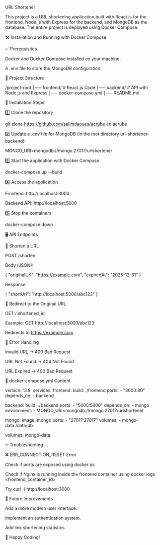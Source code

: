 URL Shortener

This project is a URL shortening application built with React.js for the frontend, Node.js with Express for the backend, and MongoDB as the database. The entire project is deployed using Docker Compose.

🛠️ Installation and Running with Docker Compose

✅ Prerequisites

Docker and Docker Compose installed on your machine.

A .env file to store the MongoDB configuration.

📂 Project Structure

/project-root
│── frontend/         # React.js Code
│── backend/          # API with Node.js and Express
│── docker-compose.yml
│── README.md

📌 Installation Steps

1️⃣ Clone the repository

git clone https://github.com/salimdaoues/acrube
cd acrube

2️⃣ Update a .env file for MongoDB (in the root directory url-shortener-backend):

MONGO_URI=mongodb://mongo:27017/urlshortener

3️⃣ Start the application with Docker Compose

docker-compose up --build

4️⃣ Access the application

Frontend: http://localhost:3000

Backend API: http://localhost:5000

5️⃣ Stop the containers

docker-compose down

🖥️ API Endpoints

🔹 Shorten a URL

POST /shorten

Body (JSON):

{
  "originalUrl": "https://example.com",
  "expiredAt": "2025-12-31"
}

Response:

{
  "shortUrl": "http://localhost:5000/abc123"
}

🔹 Redirect to the Original URL

GET /:shortened_id

Example: GET http://localhost:5000/abc123

Redirects to https://example.com

🔹 Error Handling

Invalid URL → 400 Bad Request

URL Not Found → 404 Not Found

URL Expired → 400 Bad Request

🐳 docker-compose.yml Content

version: '3.8'
services:
  frontend:
    build: ./frontend
    ports:
      - "3000:80"
    depends_on:
      - backend

  backend:
    build: ./backend
    ports:
      - "5000:5000"
    depends_on:
      - mongo
    environment:
      - MONGO_URI=mongodb://mongo:27017/urlshortener

  mongo:
    image: mongo
    ports:
      - "27017:27017"
    volumes:
      - mongo-data:/data/db

volumes:
  mongo-data:

🔥 Troubleshooting

❌ ERR_CONNECTION_RESET Error

Check if ports are exposed using docker ps

Check if Nginx is running inside the frontend container using docker logs <frontend_container_id>

Try curl -I http://localhost:3000

🎯 Future Improvements

Add a more modern user interface.

Implement an authentication system.

Add link shortening statistics.

🚀 Happy Coding!
